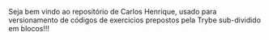 Seja bem vindo ao repositório de Carlos Henrique, usado para versionamento de códigos de exercicios prepostos pela Trybe sub-dividido em blocos!!!
